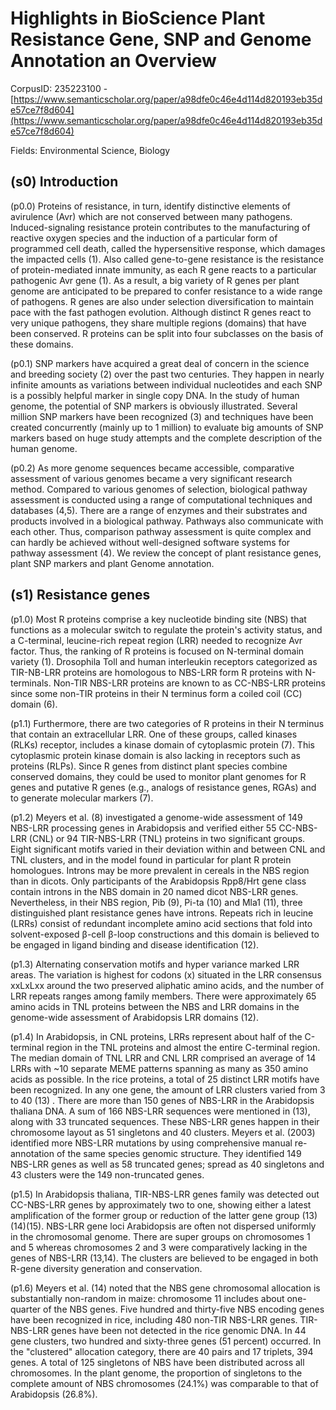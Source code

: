 # Highlights in BioScience Plant Resistance Gene, SNP and Genome Annotation an Overview

CorpusID: 235223100 - [https://www.semanticscholar.org/paper/a98dfe0c46e4d114d820193eb35de57ce7f8d604](https://www.semanticscholar.org/paper/a98dfe0c46e4d114d820193eb35de57ce7f8d604)

Fields: Environmental Science, Biology

## (s0) Introduction
(p0.0) Proteins of resistance, in turn, identify distinctive elements of avirulence (Avr) which are not conserved between many pathogens. Induced-signaling resistance protein contributes to the manufacturing of reactive oxygen species and the induction of a particular form of programmed cell death, called the hypersensitive response, which damages the impacted cells (1). Also called gene-to-gene resistance is the resistance of protein-mediated innate immunity, as each R gene reacts to a particular pathogenic Avr gene (1). As a result, a big variety of R genes per plant genome are anticipated to be prepared to confer resistance to a wide range of pathogens. R genes are also under selection diversification to maintain pace with the fast pathogen evolution. Although distinct R genes react to very unique pathogens, they share multiple regions (domains) that have been conserved. R proteins can be split into four subclasses on the basis of these domains.

(p0.1) SNP markers have acquired a great deal of concern in the science and breeding society (2) over the past two centuries. They happen in nearly infinite amounts as variations between individual nucleotides and each SNP is a possibly helpful marker in single copy DNA. In the study of human genome, the potential of SNP markers is obviously illustrated. Several million SNP markers have been recognized (3) and techniques have been created concurrently (mainly up to 1 million) to evaluate big amounts of SNP markers based on huge study attempts and the complete description of the human genome.

(p0.2) As more genome sequences became accessible, comparative assessment of various genomes became a very significant research method. Compared to various genomes of selection, biological pathway assessment is conducted using a range of computational techniques and databases (4,5). There are a range of enzymes and their substrates and products involved in a biological pathway. Pathways also communicate with each other. Thus, comparison pathway assessment is quite complex and can hardly be achieved without well-designed software systems for pathway assessment (4). We review the concept of plant resistance genes, plant SNP markers and plant Genome annotation.
## (s1) Resistance genes
(p1.0) Most R proteins comprise a key nucleotide binding site (NBS) that functions as a molecular switch to regulate the protein's activity status, and a C-terminal, leucine-rich repeat region (LRR) needed to recognize Avr factor. Thus, the ranking of R proteins is focused on N-terminal domain variety (1). Drosophila Toll and human interleukin receptors categorized as TIR-NB-LRR proteins are homologous to NBS-LRR form R proteins with N-terminals. Non-TIR NBS-LRR proteins are known to as CC-NBS-LRR proteins since some non-TIR proteins in their N terminus form a coiled coil (CC) domain (6).

(p1.1) Furthermore, there are two categories of R proteins in their N terminus that contain an extracellular LRR. One of these groups, called kinases (RLKs) receptor, includes a kinase domain of cytoplasmic protein (7). This cytoplasmic protein kinase domain is also lacking in receptors such as proteins (RLPs). Since R genes from distinct plant species combine conserved domains, they could be used to monitor plant genomes for R genes and putative R genes (e.g., analogs of resistance genes, RGAs) and to generate molecular markers (7).

(p1.2) Meyers et al. (8) investigated a genome-wide assessment of 149 NBS-LRR processing genes in Arabidopsis and verified either 55 CC-NBS-LRR (CNL) or 94 TIR-NBS-LRR (TNL) proteins in two significant groups. Eight significant motifs varied in their deviation within and between CNL and TNL clusters, and in the model found in particular for plant R protein homologues. Introns may be more prevalent in cereals in the NBS region than in dicots. Only participants of the Arabidopsis Rpp8/Hrt gene class contain introns in the NBS domain in 20 named dicot NBS-LRR genes. Nevertheless, in their NBS region, Pib (9), Pi-ta (10) and Mla1 (11), three distinguished plant resistance genes have introns. Repeats rich in leucine (LRRs) consist of redundant incomplete amino acid sections that fold into solvent-exposed β-cell β-loop constructions and this domain is believed to be engaged in ligand binding and disease identification (12).

(p1.3) Alternating conservation motifs and hyper variance marked LRR areas. The variation is highest for codons (x) situated in the LRR consensus xxLxLxx around the two preserved aliphatic amino acids, and the number of LRR repeats ranges among family members. There were approximately 65 amino acids in TNL proteins between the NBS and LRR domains in the genome-wide assessment of Arabidopsis LRR domains (12).

(p1.4) In Arabidopsis, in CNL proteins, LRRs represent about half of the C-terminal region in the TNL proteins and almost the entire C-terminal region. The median domain of TNL LRR and CNL LRR comprised an average of 14 LRRs with ~10 separate MEME patterns spanning as many as 350 amino acids as possible. In the rice proteins, a total of 25 distinct LRR motifs have been recognized. In any one gene, the amount of LRR clusters varied from 3 to 40 (13) . There are more than 150 genes of NBS-LRR in the Arabidopsis thaliana DNA. A sum of 166 NBS-LRR sequences were mentioned in (13), along with 33 truncated sequences. These NBS-LRR genes happen in their chromosome layout as 51 singletons and 40 clusters. Meyers et al. (2003) identified more NBS-LRR mutations by using comprehensive manual re-annotation of the same species genomic structure. They identified 149 NBS-LRR genes as well as 58 truncated genes; spread as 40 singletons and 43 clusters were the 149 non-truncated genes.

(p1.5) In Arabidopsis thaliana, TIR-NBS-LRR genes family was detected out CC-NBS-LRR genes by approximately two to one, showing either a latest amplification of the former group or reduction of the latter gene group (13)(14)(15). NBS-LRR gene loci Arabidopsis are often not dispersed uniformly in the chromosomal genome. There are super groups on chromosomes 1 and 5 whereas chromosomes 2 and 3 were comparatively lacking in the genes of NBS-LRR (13,14). The clusters are believed to be engaged in both R-gene diversity generation and conservation.

(p1.6) Meyers et al. (14) noted that the NBS gene chromosomal allocation is substantially non-random in maize: chromosome 11 includes about one-quarter of the NBS genes. Five hundred and thirty-five NBS encoding genes have been recognized in rice, including 480 non-TIR NBS-LRR genes. TIR-NBS-LRR genes have been not detected in the rice genomic DNA. In 44 gene clusters, two hundred and sixty-three genes (51 percent) occurred. In the "clustered" allocation category, there are 40 pairs and 17 triplets, 394 genes. A total of 125 singletons of NBS have been distributed across all chromosomes. In the plant genome, the proportion of singletons to the complete amount of NBS chromosomes (24.1%) was comparable to that of Arabidopsis (26.8%).
